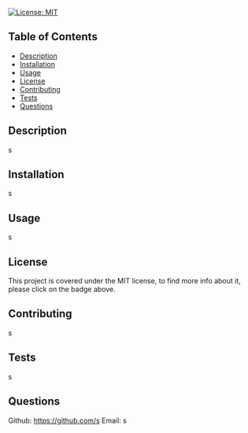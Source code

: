 
  [![License: MIT](https://img.shields.io/badge/License-MIT-yellow.svg)](https://opensource.org/licenses/MIT)

  ## Table of Contents
  * [Description](#description)
  * [Installation](#installation)
  * [Usage](#usage)
  * [License](#license)
  * [Contributing](#contributing)
  * [Tests](#tests)
  * [Questions](#questions)

  ## Description
  s

  ## Installation
  s

  ## Usage
  s

  ## License
  This project is covered under the MIT license, to find more info about it, please click on the badge above.
  
  ## Contributing
  s

  ## Tests
  s

  ## Questions
  Github: https://github.com/s
  Email: s
